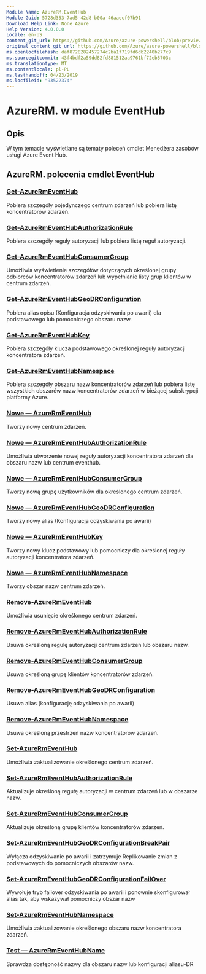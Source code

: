 ```yaml
---
Module Name: AzureRM.EventHub
Module Guid: 5728d353-7ad5-42d8-b00a-46aaecf07b91
Download Help Link: None_Azure
Help Version: 4.0.0.0
Locale: en-US
content_git_url: https://github.com/Azure/azure-powershell/blob/preview/src/ResourceManager/EventHub/Commands.EventHub/help/AzureRM.EventHub.md
original_content_git_url: https://github.com/Azure/azure-powershell/blob/preview/src/ResourceManager/EventHub/Commands.EventHub/help/AzureRM.EventHub.md
ms.openlocfilehash: daf8728282457274c2ba1f719fd6db2240b277c9
ms.sourcegitcommit: 43f4bdf2a59dd82fd881512aa9761bf72eb5703c
ms.translationtype: MT
ms.contentlocale: pl-PL
ms.lasthandoff: 04/23/2019
ms.locfileid: "93522374"
---
```

# AzureRM. w module EventHub
## Opis
W tym temacie wyświetlane są tematy poleceń cmdlet Menedżera zasobów usługi Azure Event Hub.

## AzureRM. polecenia cmdlet EventHub
### [Get-AzureRmEventHub](Get-AzureRmEventHub.md)
Pobiera szczegóły pojedynczego centrum zdarzeń lub pobiera listę koncentratorów zdarzeń.

### [Get-AzureRmEventHubAuthorizationRule](Get-AzureRmEventHubAuthorizationRule.md)
Pobiera szczegóły reguły autoryzacji lub pobiera listę reguł autoryzacji.

### [Get-AzureRmEventHubConsumerGroup](Get-AzureRmEventHubConsumerGroup.md)
Umożliwia wyświetlenie szczegółów dotyczących określonej grupy odbiorców koncentratorów zdarzeń lub wypełnianie listy grup klientów w centrum zdarzeń.

### [Get-AzureRmEventHubGeoDRConfiguration](Get-AzureRmEventHubGeoDRConfiguration.md)
Pobiera alias opisu (Konfiguracja odzyskiwania po awarii) dla podstawowego lub pomocniczego obszaru nazw.

### [Get-AzureRmEventHubKey](Get-AzureRmEventHubKey.md)
Pobiera szczegóły klucza podstawowego określonej reguły autoryzacji koncentratora zdarzeń.

### [Get-AzureRmEventHubNamespace](Get-AzureRmEventHubNamespace.md)
Pobiera szczegóły obszaru nazw koncentratorów zdarzeń lub pobiera listę wszystkich obszarów nazw koncentratorów zdarzeń w bieżącej subskrypcji platformy Azure.

### [Nowe — AzureRmEventHub](New-AzureRmEventHub.md)
Tworzy nowy centrum zdarzeń.

### [Nowe — AzureRmEventHubAuthorizationRule](New-AzureRmEventHubAuthorizationRule.md)
Umożliwia utworzenie nowej reguły autoryzacji koncentratora zdarzeń dla obszaru nazw lub centrum eventhub.

### [Nowe — AzureRmEventHubConsumerGroup](New-AzureRmEventHubConsumerGroup.md)
Tworzy nową grupę użytkowników dla określonego centrum zdarzeń.

### [Nowe — AzureRmEventHubGeoDRConfiguration](New-AzureRmEventHubGeoDRConfiguration.md)
Tworzy nowy alias (Konfiguracja odzyskiwania po awarii)

### [Nowe — AzureRmEventHubKey](New-AzureRmEventHubKey.md)
Tworzy nowy klucz podstawowy lub pomocniczy dla określonej reguły autoryzacji koncentratora zdarzeń.

### [Nowe — AzureRmEventHubNamespace](New-AzureRmEventHubNamespace.md)
Tworzy obszar nazw centrum zdarzeń.

### [Remove-AzureRmEventHub](Remove-AzureRmEventHub.md)
Umożliwia usunięcie określonego centrum zdarzeń.

### [Remove-AzureRmEventHubAuthorizationRule](Remove-AzureRmEventHubAuthorizationRule.md)
Usuwa określoną regułę autoryzacji centrum zdarzeń lub obszaru nazw.

### [Remove-AzureRmEventHubConsumerGroup](Remove-AzureRmEventHubConsumerGroup.md)
Usuwa określoną grupę klientów koncentratorów zdarzeń.

### [Remove-AzureRmEventHubGeoDRConfiguration](Remove-AzureRmEventHubGeoDRConfiguration.md)
Usuwa alias (konfigurację odzyskiwania po awarii)

### [Remove-AzureRmEventHubNamespace](Remove-AzureRmEventHubNamespace.md)
Usuwa określoną przestrzeń nazw koncentratorów zdarzeń.

### [Set-AzureRmEventHub](Set-AzureRmEventHub.md)
Umożliwia zaktualizowanie określonego centrum zdarzeń.

### [Set-AzureRmEventHubAuthorizationRule](Set-AzureRmEventHubAuthorizationRule.md)
Aktualizuje określoną regułę autoryzacji w centrum zdarzeń lub w obszarze nazw.

### [Set-AzureRmEventHubConsumerGroup](Set-AzureRmEventHubConsumerGroup.md)
Aktualizuje określoną grupę klientów koncentratorów zdarzeń.

### [Set-AzureRmEventHubGeoDRConfigurationBreakPair](Set-AzureRmEventHubGeoDRConfigurationBreakPair.md)
Wyłącza odzyskiwanie po awarii i zatrzymuje Replikowanie zmian z podstawowych do pomocniczych obszarów nazw.

### [Set-AzureRmEventHubGeoDRConfigurationFailOver](Set-AzureRmEventHubGeoDRConfigurationFailOver.md)
Wywołuje tryb failover odzyskiwania po awarii i ponownie skonfigurował alias tak, aby wskazywał pomocniczy obszar nazw

### [Set-AzureRmEventHubNamespace](Set-AzureRmEventHubNamespace.md)
Umożliwia zaktualizowanie określonego obszaru nazw koncentratora zdarzeń.

### [Test — AzureRmEventHubName](Test-AzureRmEventHubName.md)
Sprawdza dostępność nazwy dla obszaru nazw lub konfiguracji aliasu-DR
